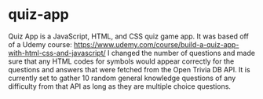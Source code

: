 # quiz-app
Quiz App is a JavaScript, HTML, and CSS quiz game app. It was based off of a Udemy course: https://www.udemy.com/course/build-a-quiz-app-with-html-css-and-javascript/
I changed the number of questions and made sure that any HTML codes for symbols would appear correctly for the questions and answers that were fetched from the Open Trivia DB API.
It is currently set to gather 10 random general knowledge questions of any difficulty from that API as long as they are multiple choice questions.